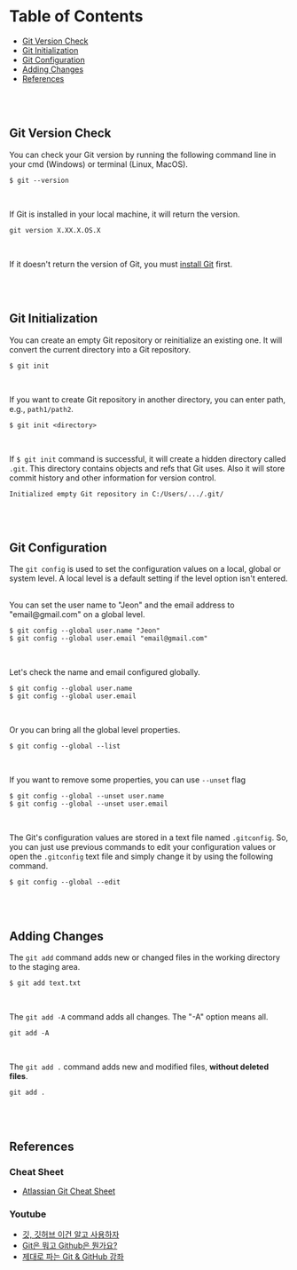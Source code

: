 # Table of Contents

* [Git Version Check](#Git-Version-Check)
* [Git Initialization](#Git-Initialization)
* [Git Configuration](#Git-Configuration)
* [Adding Changes](#Adding-Changes)
* [References](#References)



<br/><br/>



## Git Version Check

You can check your Git version by running the following command line in your cmd (Windows) or terminal (Linux, MacOS).
```git
$ git --version
```
<br/>

If Git is installed in your local machine, it will return the version.
```git
git version X.XX.X.OS.X
```
<br/>

If it doesn't return the version of Git, you must [install Git](https://git-scm.com/downloads) first.



<br/><br/>



## Git Initialization

You can create an empty Git repository or reinitialize an existing one. It will convert the current directory into a Git repository.
```git
$ git init
```
<br/>

If you want to create Git repository in another directory, you can enter path, e.g., `path1/path2`.
```git
$ git init <directory>
```
<br/>

If `$ git init` command is successful, it will create a hidden directory called `.git`. This directory contains objects and refs that Git uses. Also it will store commit history and other information for version control.
```git
Initialized empty Git repository in C:/Users/.../.git/
```



<br/><br/>



## Git Configuration

The `git config` is used to set the configuration values on a local, global or system level. A local level is a default setting if the level option isn't entered.
<br/><br/>

You can set the user name to "Jeon" and the email address to "email@<span></span>gmail.com" on a global level.
```git
$ git config --global user.name "Jeon"
$ git config --global user.email "email@gmail.com"
```
<br/>

Let's check the name and email configured globally.
```git
$ git config --global user.name
$ git config --global user.email
```
<br/>

Or you can bring all the global level properties.
```git
$ git config --global --list
```
<br/>

If you want to remove some properties, you can use `--unset` flag
```git
$ git config --global --unset user.name
$ git config --global --unset user.email
```
<br/>

The Git's configuration values are stored in a text file named `.gitconfig`. So, you can just use previous commands to edit your configuration values or open the `.gitconfig` text file and simply change it by using the following command.
```git
$ git config --global --edit
```



<br/><br/>



## Adding Changes

The `git add` command adds new or changed files in the working directory to the staging area.
```git
$ git add text.txt
```
<br/>

The `git add -A` command adds all changes. The "-A" option means all.
```git
git add -A
```
<br/>

The `git add .` command adds new and modified files, **without deleted files**.
```git
git add .
```



<br/><br/>



## References

### Cheat Sheet
* [Atlassian Git Cheat Sheet](https://github.com/Yonghee9106/git-study-history/files/9484490/SWTM-2088_Atlassian-Git-Cheatsheet.pdf)

### Youtube
* [깃, 깃허브 이건 알고 사용하자](https://www.youtube.com/watch?v=lPrxhA4PLoA)<br/>
* [Git은 뭐고 Github은 뭔가요?](https://www.youtube.com/watch?v=Bd35Ze7-dIw)<br/>
* [제대로 파는 Git & GitHub 강좌](https://www.youtube.com/watch?v=1I3hMwQU6GU)
